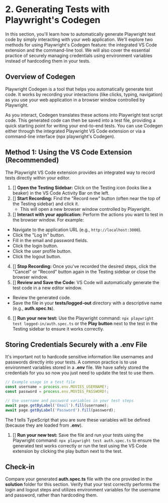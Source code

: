 # 2. Generating Tests with Playwright's Codegen

In this section, you'll learn how to automatically generate Playwright test code by simply interacting with your web application. We'll explore two methods for using Playwright's Codegen feature: the integrated VS Code extension and the command-line tool. We will also cover the essential practice of securely managing credentials using environment variables instead of hardcoding them in your tests.

## Overview of Codegen

Playwright Codegen is a tool that helps you automatically generate test code. It works by recording your interactions (like clicks, typing, navigation) as you use your web application in a browser window controlled by Playwright.

As you interact, Codegen translates these actions into Playwright test script code. This generated code can then be saved into a test file, providing a quick starting point for writing your end-to-end tests. You can use Codegen either through the integrated Playwright VS Code extension or via a command-line interface (npx playwright's Codegen).

## Method 1: Using the VS Code Extension (Recommended)

The Playwright VS Code extension provides an integrated way to record tests directly within your editor.

1. [] **Open the Testing Sidebar:** Click on the Testing icon (looks like a beaker) in the VS Code Activity Bar on the left.
2. [] **Start Recording:** Find the "Record new" button (often near the top of the Testing sidebar) and click it.
    *   This will open a new browser window controlled by Playwright.
3. [] **Interact with your application:** Perform the actions you want to test in the browser window. For example:
  * Navigate to the application URL (e.g., `http://localhost:3000`).
  * Click the "Log In" button.
  * Fill in the email and password fields.
  * Click the login button.
  * Click the user profile button.
  * Click the logout button.
4. [] **Stop Recording:** Once you've recorded the desired steps, click the "Cancel" or "Record" button again in the Testing sidebar or close the browser window.
5. [] **Review and Save the Code:** VS Code will automatically generate the test code in a new editor window.
  * Review the generated code.
  * Save the file in your **tests/logged-out** directory with a descriptive name (e.g., **auth.spec.ts**).
6. [] **Run your new test:** Use the Playwright command: `npx playwright test logged-in/auth.spec.ts` or the **Play button** next to the test in the Testing sidebar to ensure it works correctly.

## Storing Credentials Securely with a .env File

It's important not to hardcode sensitive information like usernames and passwords directly into your tests. A common practice is to use environment variables stored in a **.env** file. We have safely stored the credentials for you so now you just need to update the test to use them.

```typescript
// Example usage in a test file
const username = process.env.MOVIES_USERNAME!;
const password = process.env.MOVIES_PASSWORD!;

// Use username and password variables in your test steps
await page.getByLabel('Email').fill(username);
await page.getByLabel('Password').fill(password);
```

The **!** tells TypeScript that you are sure these variables will be defined (because they are loaded from **.env**).

1. [] **Run your new test:**
Save the file and run your tests using the Playwright command: `npx playwright test auth.spec.ts` to ensure the generated test works correctly or run the test using the VS Code extension by clicking the play button next to the test.

## Check-in

Compare your generated **auth.spec.ts** file with the one provided in the **solution** folder for this section. Verify that your test correctly performs the login and logout steps and utilizes environment variables for the username and password, rather than hardcoding them.
